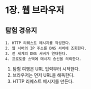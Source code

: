 # 1장. 웹 브라우저 
## 탐험 경유지
```text
1. HTTP 리퀘스트 메시지를 작성한다.
2. 웹 서버의 IP 주소를 DNS 서버에 조회한다.
3. 전 세계의 DNS 서버가 연대한다.
4. 프로토콜 스택에 메시지 송신을 의뢰한다.
```
1. 탐험 여행은 URL 입력부터 시작한다. 
2. 브라우저는 먼저 URL을 해독한다.
3. HTTP 리퀘스트 메시지를 만든다.

